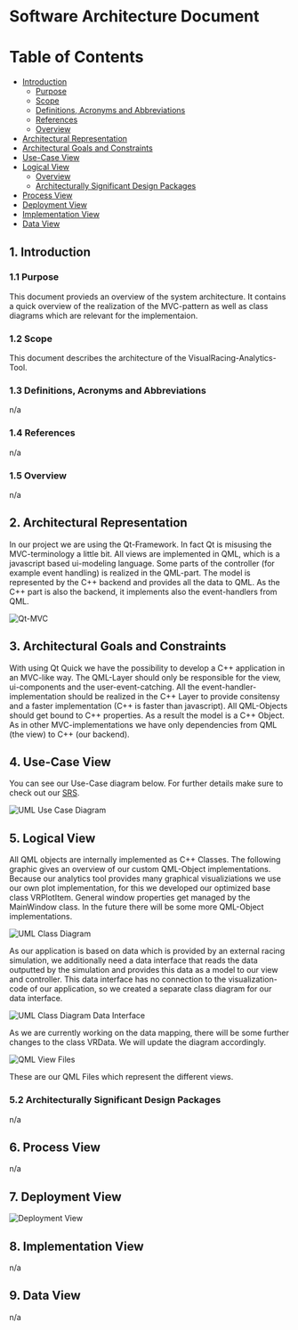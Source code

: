 # Software Architecture Document

# Table of Contents
- [Introduction](#1-introduction)
    - [Purpose](#11-purpose)
    - [Scope](#12-scope)
    - [Definitions, Acronyms and Abbreviations](#13-definitions-acronyms-and-abbreviations)
    - [References](#14-references)
    - [Overview](#15-overview)
- [Architectural Representation](#2-architectural-representation)
- [Architectural Goals and Constraints](#3-architectural-goals-and-constraints)
- [Use-Case View](#4-use-case-view)
- [Logical View](#5-logical-view)
    - [Overview](#51-overview)
    - [Architecturally Significant Design Packages](#52-architecturally-significant-design-packages)
- [Process View](#6-process-view)
- [Deployment View](#7-deployment-view)
- [Implementation View](#8-implementation-view)
- [Data View](#9-data-view)

## 1. Introduction
### 1.1 Purpose
This document provieds an overview of the system architecture. It contains a quick overview of the realization of the MVC-pattern as well as class diagrams which are relevant for the implementaion.  

### 1.2 Scope
This document describes the architecture of the VisualRacing-Analytics-Tool.

### 1.3 Definitions, Acronyms and Abbreviations
n/a
### 1.4 References
n/a
### 1.5 Overview
n/a
## 2. Architectural Representation
In our project we are using the Qt-Framework. In fact Qt is misusing the MVC-terminology a little bit. All views are implemented in QML, which is a javascript based ui-modeling language. Some parts of the controller (for example event handling) is realized in the QML-part. The model is represented by the C++ backend and provides all the data to QML. As the C++ part is also the backend, it implements also the event-handlers from QML.

![Qt-MVC](qt_mvc.png "Qt-MVC")

## 3. Architectural Goals and Constraints
With using Qt Quick we have the possibility to develop a C++ application in an MVC-like way. The QML-Layer should only be responsible for the view, ui-components and the user-event-catching. All the event-handler-implementation should be realized in the C++ Layer to provide consitensy and a faster implementation (C++ is faster than javascript). All QML-Objects should get bound to C++ properties. As a result the model is a C++ Object. As in other MVC-implementations we have only dependencies from QML (the view) to C++ (our backend).  

## 4. Use-Case View
You can see our Use-Case diagram below. For further details make sure to check out our [SRS](../SRS.MD).

![UML Use Case Diagram](../UC/Use%20Case%20Diagram.png  "UML Use Case Diagram")

## 5. Logical View
All QML objects are internally implemented as C++ Classes. The following graphic gives an overview of our custom QML-Object implementations. Because our analytics tool provides many graphical visualiziations we use our own plot implementation, for this we developed our optimized base class VRPlotItem. General window properties get managed by the MainWindow class. In the future there will be some more QML-Object implementations.

![UML Class Diagram](VisualRacing.svg "UML Class Diagram")

As our application is based on data which is provided by an external racing simulation, we additionally need a data interface that reads the data outputted by the simulation and provides this data as a model to our view and controller. This data interface has no connection to the visualization-code of our application, so we created a separate class diagram for our data interface.

![UML Class Diagram Data Interface](VisualRacing_DataInterface.svg "UML Class Diagram Data Interface")

As we are currently working on the data mapping, there will be some further changes to the class VRData. We will update the diagram accordingly.

![QML View Files](QML_View_Files.png "QML View Files")

These are our QML Files which represent the different views.

### 5.2 Architecturally Significant Design Packages
n/a
## 6. Process View
n/a
## 7. Deployment View
![Deployment View](deployment.png "Deployment View")

## 8. Implementation View
n/a
## 9. Data View
n/a
